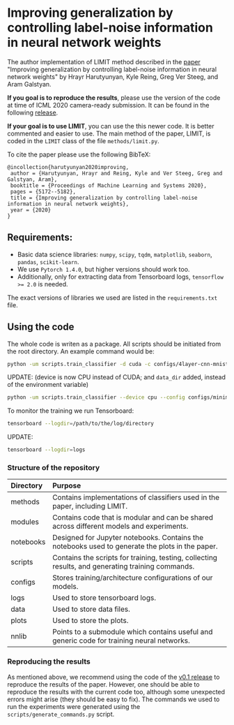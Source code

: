 # Improving generalization by controlling label-noise information in neural network weights
The author implementation of LIMIT method described in the [paper](https://arxiv.org/abs/2002.07933) "Improving generalization by controlling label-noise information in neural network weights" by Hrayr Harutyunyan, Kyle Reing, Greg Ver Steeg, and Aram Galstyan.

**If you goal is to reproduce the results**, please use the version of the code at time of ICML 2020 camera-ready submission.
It can be found in the following [release](https://github.com/hrayrhar/limit-label-memorization/releases/tag/v0.1).

**If your goal is to use LIMIT**, you can use the this newer code. It is better commented and easier to use.
The main method of the paper, LIMIT, is coded in the `LIMIT` class of the file `methods/limit.py`.

To cite the paper please use the following BibTeX:
```text
@incollection{harutyunyan2020improving,
 author = {Harutyunyan, Hrayr and Reing, Kyle and Ver Steeg, Greg and Galstyan, Aram},
 booktitle = {Proceedings of Machine Learning and Systems 2020},
 pages = {5172--5182},
 title = {Improving generalization by controlling label-noise information in neural network weights},
 year = {2020}
}
```

## Requirements:
* Basic data science libraries: `numpy`, `scipy`, `tqdm`, `matplotlib`, `seaborn`, `pandas`, `scikit-learn`.
* We use `Pytorch 1.4.0`, but higher versions should work too.
* Additionally, only for extracting data from Tensorboard logs, `tensorflow >= 2.0` is needed.

The exact versions of libraries we used are listed in the `requirements.txt` file.

## Using the code
The whole code is writen as a package. All scripts should be initiated from the root directory.
An example command would be:
```bash
python -um scripts.train_classifier -d cuda -c configs/4layer-cnn-mnist.json --log_dir logs/mnist
```
UPDATE: (device is now CPU instead of CUDA; and `data_dir` added, instead of the environment variable)
```bash
python -um scripts.train_classifier --device cpu --config configs/minimal-mlp-mnist.json --log_dir logs/mnist --data_dir data/
```

To monitor the training we run Tensorboard:
```bash
tensorboard --logdir=/path/to/the/log/directory
```
UPDATE:
```bash
tensorboard --logdir=logs
```

### Structure of the repository
| Directory | Purpose |
|:-----|:----|
| methods | Contains implementations of classifiers used in the paper, including LIMIT.|
| modules | Contains code that is modular and can be shared across different models and experiments.|
| notebooks | Designed for Jupyter notebooks. Contains the notebooks used to generate the plots in the paper. |
| scripts | Contains the scripts for training, testing, collecting results, and generating training commands.|
| configs | Stores training/architecture configurations of our models.|
| logs | Used to store tensorboard logs.|
| data | Used to store data files.|
| plots | Used to store the plots.|
| nnlib | Points to a submodule which contains useful and generic code for training neural networks.| 

### Reproducing the results
As mentioned above, we recommend using the code of the [v0.1 release](https://github.com/hrayrhar/limit-label-memorization/releases/tag/v0.1) to reproduce the results of the paper.
However, one should be able to reproduce the results with the current code too, although some unexpected errors might arise (they should be easy to fix). The commands we used to run the experiments
were generated using the `scripts/generate_commands.py` script.